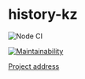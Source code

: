 # history-kz

![Node CI](https://github.com/temirKhan42/history-kz/actions/workflows/node.js.yml/badge.svg)

[![Maintainability](https://api.codeclimate.com/v1/badges/0fbd8860c7e7e79c2054/maintainability)](https://codeclimate.com/github/temirKhan42/history-kz/maintainability)

[Project address](https://kz-history.herokuapp.com/login)
